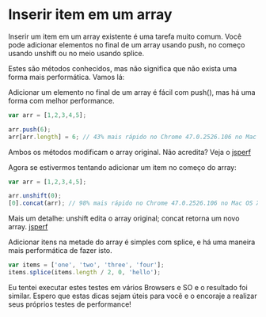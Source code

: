 # Inserir item em um array

Inserir um item em um array existente é uma tarefa muito comum. Você pode adicionar elementos no final de um array usando push, no começo usando unshift ou no meio usando splice.

Estes são métodos conhecidos, mas não significa que não exista uma forma mais performática. Vamos lá:

Adicionar um elemento no final de um array é fácil com push(), mas há uma forma com melhor performance.

```javascript
var arr = [1,2,3,4,5];

arr.push(6);
arr[arr.length] = 6; // 43% mais rápido no Chrome 47.0.2526.106 no Mac OS X 10.11.1
```
Ambos os métodos modificam o array original. Não acredita? Veja o [jsperf](http://jsperf.com/push-item-inside-an-array)

Agora se estivermos tentando adicionar um item no começo do array:

```javascript
var arr = [1,2,3,4,5];

arr.unshift(0);
[0].concat(arr); // 98% mais rápido no Chrome 47.0.2526.106 no Mac OS X 10.11.1
```
Mais um detalhe: unshift edita o array original; concat retorna um novo array. [jsperf](http://jsperf.com/unshift-item-inside-an-array)

Adicionar itens na metade do array é simples com splice, e há uma maneira mais performática de fazer isto.

```javascript
var items = ['one', 'two', 'three', 'four'];
items.splice(items.length / 2, 0, 'hello');
```

Eu tentei executar estes testes em vários Browsers e SO e o resultado foi similar. Espero que estas dicas sejam úteis para você e o encoraje a realizar seus próprios testes de performance!
